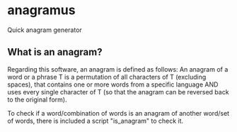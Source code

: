 # anagramus
Quick anagram generator

## What is an anagram?
Regarding this software, an anagram is defined as follows:
An anagram of a word or a phrase T is a permutation of all characters of T (excluding spaces), that contains one or more words from a specific language AND uses every single character of T (so that the anagram can be reversed back to the original form).

To check if a word/combination of words is an anagram of another word/set of words, there is included a script "is_anagram" to check it.